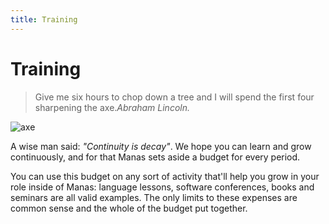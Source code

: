 ```yaml
---
title: Training
---
```

# Training

> Give me six hours to chop down a tree and I will spend the first four sharpening the axe.<cite>Abraham Lincoln.</cite>

![axe](/images/axe.svg)

A wise man said: *"Continuity is decay"*. We hope you can learn and grow continuously, and for that Manas sets aside a budget for every period. 

You can use this budget on any sort of activity that'll help you grow in your role inside of Manas: language lessons, software conferences, books and seminars are all valid examples. The only limits to these expenses are common sense and the whole of the budget put together.
